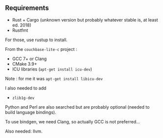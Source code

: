 
Requirements
------------

- Rust + Cargo (unknown version but probably whatever stable is, at least ed. 2018)
- Rustfmt

For those, use rustup to install.

From the `couchbase-lite-c` project :

* GCC 7+ or Clang
* CMake 3.9+
* ICU libraries (`apt-get install icu-dev`)

Note : for me it was `apt-get install libicu-dev`

I also needed to add

* `zlib1g-dev`

Python and Perl are also searched but are probably optional (needed to build language bindings).

To use bindgen, we need Clang, so actually GCC is not preferred...

Also needed: llvm.